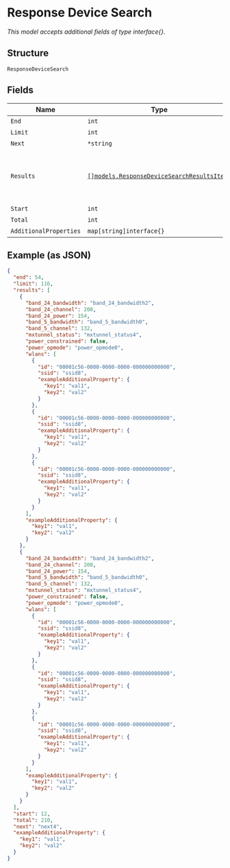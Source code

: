 
# Response Device Search

*This model accepts additional fields of type interface{}.*

## Structure

`ResponseDeviceSearch`

## Fields

| Name | Type | Tags | Description |
|  --- | --- | --- | --- |
| `End` | `int` | Required | - |
| `Limit` | `int` | Required | - |
| `Next` | `*string` | Optional | - |
| `Results` | [`[]models.ResponseDeviceSearchResultsItems`](../../doc/models/containers/response-device-search-results-items.md) | Required | **Constraints**: *Minimum Items*: `1`, *Unique Items Required* |
| `Start` | `int` | Required | - |
| `Total` | `int` | Required | - |
| `AdditionalProperties` | `map[string]interface{}` | Optional | - |

## Example (as JSON)

```json
{
  "end": 54,
  "limit": 116,
  "results": [
    {
      "band_24_bandwidth": "band_24_bandwidth2",
      "band_24_channel": 200,
      "band_24_power": 154,
      "band_5_bandwidth": "band_5_bandwidth0",
      "band_5_channel": 132,
      "mxtunnel_status": "mxtunnel_status4",
      "power_constrained": false,
      "power_opmode": "power_opmode0",
      "wlans": [
        {
          "id": "00001c56-0000-0000-0000-000000000000",
          "ssid": "ssid8",
          "exampleAdditionalProperty": {
            "key1": "val1",
            "key2": "val2"
          }
        },
        {
          "id": "00001c56-0000-0000-0000-000000000000",
          "ssid": "ssid8",
          "exampleAdditionalProperty": {
            "key1": "val1",
            "key2": "val2"
          }
        },
        {
          "id": "00001c56-0000-0000-0000-000000000000",
          "ssid": "ssid8",
          "exampleAdditionalProperty": {
            "key1": "val1",
            "key2": "val2"
          }
        }
      ],
      "exampleAdditionalProperty": {
        "key1": "val1",
        "key2": "val2"
      }
    },
    {
      "band_24_bandwidth": "band_24_bandwidth2",
      "band_24_channel": 200,
      "band_24_power": 154,
      "band_5_bandwidth": "band_5_bandwidth0",
      "band_5_channel": 132,
      "mxtunnel_status": "mxtunnel_status4",
      "power_constrained": false,
      "power_opmode": "power_opmode0",
      "wlans": [
        {
          "id": "00001c56-0000-0000-0000-000000000000",
          "ssid": "ssid8",
          "exampleAdditionalProperty": {
            "key1": "val1",
            "key2": "val2"
          }
        },
        {
          "id": "00001c56-0000-0000-0000-000000000000",
          "ssid": "ssid8",
          "exampleAdditionalProperty": {
            "key1": "val1",
            "key2": "val2"
          }
        },
        {
          "id": "00001c56-0000-0000-0000-000000000000",
          "ssid": "ssid8",
          "exampleAdditionalProperty": {
            "key1": "val1",
            "key2": "val2"
          }
        }
      ],
      "exampleAdditionalProperty": {
        "key1": "val1",
        "key2": "val2"
      }
    }
  ],
  "start": 12,
  "total": 210,
  "next": "next4",
  "exampleAdditionalProperty": {
    "key1": "val1",
    "key2": "val2"
  }
}
```

